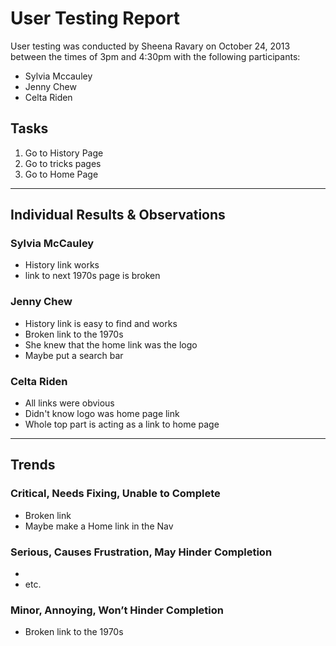 # User Testing Report

User testing was conducted by Sheena Ravary on October 24, 2013 between the times of 3pm and 4:30pm with the following participants:

- Sylvia Mccauley
- Jenny Chew
- Celta Riden

## Tasks

1. Go to History Page
2. Go to tricks pages
3. Go to Home Page

---

## Individual Results & Observations

### Sylvia McCauley

- History link works
- link to next 1970s page is broken

### Jenny Chew

- History link is easy to find and works
- Broken link to the 1970s
- She knew that the home link was the logo
- Maybe put a search bar

### Celta Riden

- All links were obvious
- Didn't know logo was home page link
- Whole top part is acting as a link to home page

---

## Trends

### Critical, Needs Fixing, Unable to Complete

- Broken link
- Maybe make a Home link in the Nav

### Serious, Causes Frustration, May Hinder Completion
- 
- etc.

### Minor, Annoying, Won’t Hinder Completion

- Broken link to the 1970s